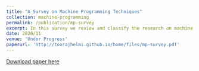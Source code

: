 ```yaml
---
title: "A Survey on Machine Programming Techniques"
collection: machine-programming
permalink: /publication/mp-survey
excerpt: In this survey we review and classify the research on machine programming. We are specifically interested in the research that takes a description of code and generates software. We introduce a taxonomy with 5 dimensions and use it to classify the existing research. For each class, we look at the dominantly used approaches and go over several examples of using them in machine programming.'
date: 2020/11
venue: 'Under Progress'
paperurl: 'http://toorajhelmi.github.io/home/files/mp-survey.pdf'
---
```


[Download paper here](http://toorajhelmi.github.io/home/files/mp-survey.pdf)